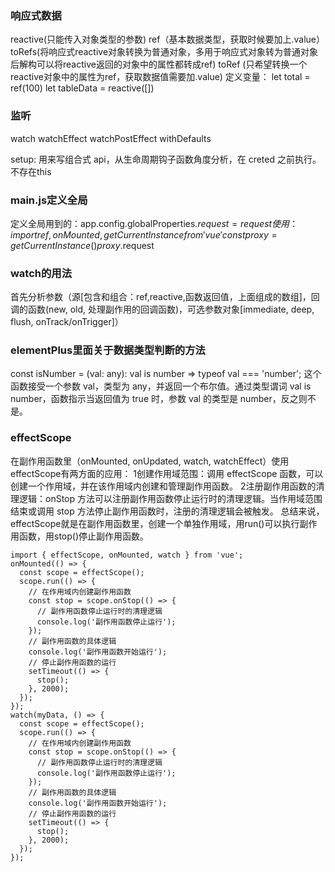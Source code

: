 ### 响应式数据
reactive(只能传入对象类型的参数) 
ref（基本数据类型，获取时候要加上.value） 
toRefs(将响应式reactive对象转换为普通对象，多用于响应式对象转为普通对象后解构可以将reactive返回的对象中的属性都转成ref)
toRef (只希望转换一个reactive对象中的属性为ref，获取数据值需要加.value)
定义变量：
let total = ref(100)
let tableData = reactive<Resident>([])

### 监听
watch watchEffect watchPostEffect
withDefaults

setup: 用来写组合式 api，从生命周期钩子函数角度分析，在 creted 之前执行。不存在this

### main.js定义全局
定义全局用到的：app.config.globalProperties.$request = request
使用：
import { ref, onMounted, getCurrentInstance } from 'vue'
const {proxy} = getCurrentInstance()
proxy.$request

### watch的用法
首先分析参数（源[包含和组合：ref,reactive,函数返回值，上面组成的数组]，回调的函数(new, old, 处理副作用的回调函数)，可选参数对象[immediate, deep, flush, onTrack/onTrigger]）

### elementPlus里面关于数据类型判断的方法
const isNumber = (val: any): val is number => typeof val === 'number';
这个函数接受一个参数 val，类型为 any，并返回一个布尔值。通过类型谓词 val is number，函数指示当返回值为 true 时，参数 val 的类型是 number，反之则不是。

### effectScope
在副作用函数里（onMounted, onUpdated, watch, watchEffect）使用effectScope有两方面的应用：
1创建作用域范围：调用 effectScope 函数，可以创建一个作用域，并在该作用域内创建和管理副作用函数。
2注册副作用函数的清理逻辑：onStop 方法可以注册副作用函数停止运行时的清理逻辑。当作用域范围结束或调用 stop 方法停止副作用函数时，注册的清理逻辑会被触发。
总结来说，effectScope就是在副作用函数里，创建一个单独作用域，用run()可以执行副作用函数，用stop()停止副作用函数。
```
import { effectScope, onMounted, watch } from 'vue';
onMounted(() => {
  const scope = effectScope();
  scope.run(() => {
    // 在作用域内创建副作用函数
    const stop = scope.onStop(() => {
      // 副作用函数停止运行时的清理逻辑
      console.log('副作用函数停止运行');
    });
    // 副作用函数的具体逻辑
    console.log('副作用函数开始运行');
    // 停止副作用函数的运行
    setTimeout(() => {
      stop();
    }, 2000);
  });
});
watch(myData, () => {
  const scope = effectScope();
  scope.run(() => {
    // 在作用域内创建副作用函数
    const stop = scope.onStop(() => {
      // 副作用函数停止运行时的清理逻辑
      console.log('副作用函数停止运行');
    });
    // 副作用函数的具体逻辑
    console.log('副作用函数开始运行');
    // 停止副作用函数的运行
    setTimeout(() => {
      stop();
    }, 2000);
  });
});
```
